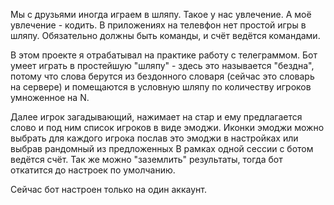 Мы с друзьями иногда играем в шляпу. Такое у нас увлечение. 
А моё увлечение - кодить.
В приложениях на телевфон нет простой игры в шляпу. Обязательно должны быть команды, и счёт ведётся командами.

В этом проекте я отрабатывал на практике работу с телеграммом.
Бот умеет играть в простейшую "шляпу" - здесь это называется "бездна", потому что слова берутся из бездонного словаря (сейчас это словарь на сервере) и помещаются в условную шляпу по количеству игроков умноженное на N.

Далее игрок загадывающий, нажимает на стар и ему предлагается слово и под ним список игроков в виде эмоджи. Иконки эмоджи можно выбрать для каждого игрока послав это эмоджи в настройках или выбрав рандомный из предложенных
В рамках одной сессии с ботом ведётся счёт. Так же можно "заземлить" результаты, тогда бот откатится до настроек по умолчанию.

Сейчас бот настроен только на один аккаунт.

